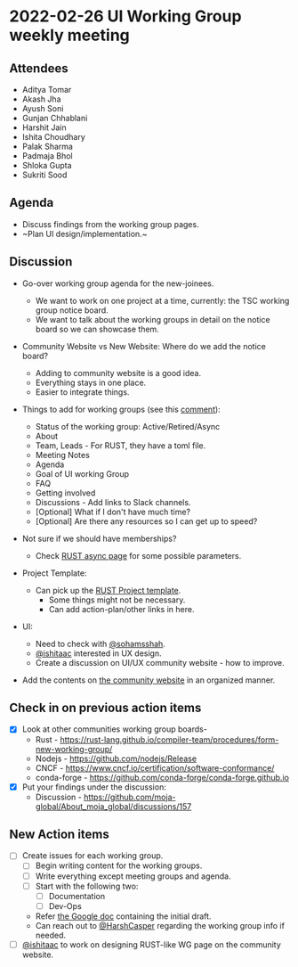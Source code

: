 # 2022-02-26 UI Working Group weekly meeting 

## Attendees
- Aditya Tomar
- Akash Jha
- Ayush Soni
- Gunjan Chhablani
- Harshit Jain
- Ishita Choudhary
- Palak Sharma
- Padmaja Bhol
- Shloka Gupta
- Sukriti Sood

## Agenda
- Discuss findings from the working group pages.
- ~Plan UI design/implementation.~


## Discussion
- Go-over working group agenda for the new-joinees.
    - We want to work on one project at a time, currently: the TSC working group notice board.
    - We want to talk about the working groups in detail on the notice board so we can showcase them.

- Community Website vs New Website: Where do we add the notice board?
    - Adding to community website is a good idea.
    - Everything stays in one place.
    - Easier to integrate things.

- Things to add for working groups (see this [comment](https://github.com/moja-global/About_moja_global/discussions/157#discussioncomment-2251444)):
    - Status of the working group: Active/Retired/Async
    - About
    - Team, Leads - For RUST, they have a toml file.
    - Meeting Notes
    - Agenda
    - Goal of UI working Group
    - FAQ
    - Getting involved
    - Discussions - Add links to Slack channels.
    - [Optional] What if I don't have much time?
    - [Optional] Are there any resources so I can get up to speed?

- Not sure if we should have memberships?
    - Check [RUST async page](https://rust-lang.github.io/wg-async/CHARTER.html?highlight=members#membership-requirements) for some possible parameters.

- Project Template:
    - Can pick up the [RUST Project template](https://rust-lang.github.io/wg-async/vision/projects/template.html).
        - Some things might not be necessary.
        - Can add action-plan/other links in here.
- UI:
    - Need to check with [@sohamsshah](https://github.com/sohamsshah).
    - [@ishitaac](https://github.com/ishitaac) interested in UX design.
    - Create a discussion on UI/UX community website - how to improve.

- Add the contents on [the community website](https://community.moja.global/community/technical-steering-committee) in an organized manner.

## Check in on previous action items

- [x] Look at other communities working group boards-
    - Rust - https://rust-lang.github.io/compiler-team/procedures/form-new-working-group/ 
    - Nodejs - https://github.com/nodejs/Release 
    - CNCF - https://www.cncf.io/certification/software-conformance/
    - conda-forge - https://github.com/conda-forge/conda-forge.github.io
- [x] Put your findings under the discussion:
    - Discussion - https://github.com/moja-global/About_moja_global/discussions/157 

## New Action items

- [ ] Create issues for each working group.
    - [ ] Begin writing content for the working groups.
    - [ ] Write everything except meeting groups and agenda.
    - [ ] Start with the following two:
        - [ ] Documentation
        - [ ] Dev-Ops
    - Refer [the Google doc](https://docs.google.com/document/d/1_7LffEtgvZKK5rj1ucfxzU1sX2ma8qVlW9AH_I3X1io/edit?usp=sharing) containing the initial draft.
    - Can reach out to [@HarshCasper](https://github.com/HarshCasper) regarding the working group info if needed.
- [ ] [@ishitaac](https://github.com/ishitaac) to work on designing RUST-like WG page on the community website.